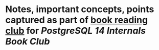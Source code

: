 # Notes, important concepts, points captured as part of [book reading club](https://groups.google.com/g/postgresql-14-internals-book-club) for _PostgreSQL 14 Internals Book Club_